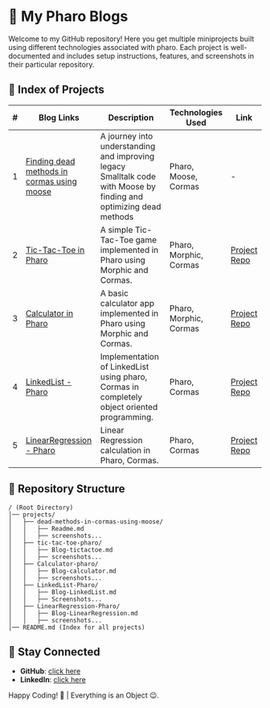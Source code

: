 # 🚀 My Pharo Blogs

Welcome to my GitHub repository! Here you get multiple miniprojects built using different technologies associated with pharo. Each project is well-documented and includes setup instructions, features, and screenshots in their particular repository.

## 📜 Index of Projects

| #  | Blog Links | Description | Technologies Used | Link |
|----|-------------|-------------|-------------------|------|
| 1  | [Finding dead methods in cormas using moose](dead-methods-in-cormas-using-moose/Readme.md) | A journey into understanding and improving legacy Smalltalk code with Moose by finding and optimizing dead methods | Pharo, Moose, Cormas | - |
| 2  | [Tic-Tac-Toe in Pharo](tic-tac-toe-pharo/Blog-tictactoe.md) | A simple Tic-Tac-Toe game implemented in Pharo using Morphic and Cormas. | Pharo, Morphic, Cormas | [Project Repo](https://github.com/PrasannaPal21/Pharo-TicTacToeGame) |
| 3  | [Calculator in Pharo](Calculator-Pharo/Blog-calculator.md) | A basic calculator app implemented in Pharo using Morphic and Cormas. | Pharo, Morphic, Cormas | [Project Repo](https://github.com/PrasannaPal21/Pharo-Calculator) |
| 4  | [LinkedList - Pharo](LinkedList-Pharo/Blog-linkedlist.md) | Implementation of LinkedList using pharo, Cormas in completely object oriented programming. | Pharo, Cormas | [Project Repo](https://github.com/PrasannaPal21/Pharo-LinkedList) |
| 5  | [LinearRegression - Pharo](LinearRegression-Pharo/Blog-linearregression.md) | Linear Regression calculation in Pharo, Cormas. | Pharo, Cormas | [Project Repo](https://github.com/PrasannaPal21/Pharo-LinearRegression) |


## 📂 Repository Structure

```
/ (Root Directory)
│── projects/
│   ├── dead-methods-in-cormas-using-moose/
│   │   ├── Readme.md
│   │   ├── screenshots...
│   ├── tic-tac-toe-pharo/
│   │   ├── Blog-tictactoe.md
│   │   ├── screenshots...
│   ├── Calculator-pharo/
│   │   ├── Blog-calculator.md
│   │   ├── screenshots...
│   ├── LinkedList-Pharo/
│   │   ├── Blog-LinkedList.md
│   │   ├── Screenshots...
│   ├── LinearRegression-Pharo/
│   │   ├── Blog-LinearRegression.md
│   │   ├── screenshots...
│── README.md (Index for all projects)
```


## 🔗 Stay Connected
- **GitHub**: [click here](https://github.com/PrasannaPal21)
- **LinkedIn**: [click here](https://www.linkedin.com/in/prasanna-pal-542992274)

Happy Coding! 🚀 | Everything is an Object 😉.

